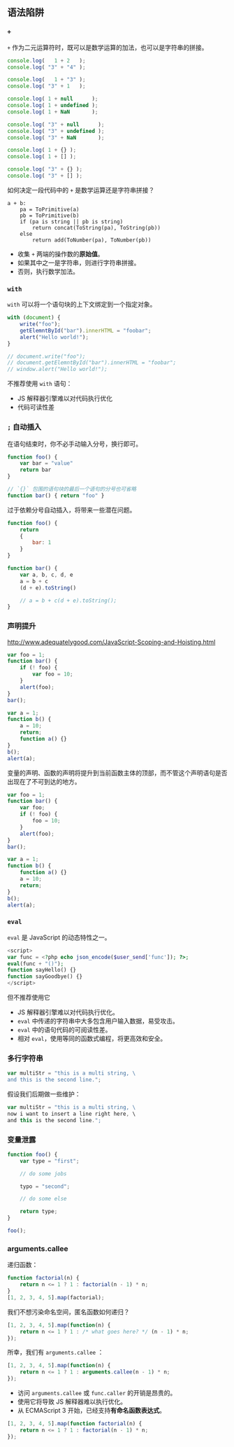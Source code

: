 
## 语法陷阱

### `+`

`+` 作为二元运算符时，既可以是数学运算的加法，也可以是字符串的拼接。

```javascript
console.log(   1 + 2   );
console.log( "3" + "4" );

console.log(   1 + "3" );
console.log( "3" + 1   );

console.log( 1 + null      );
console.log( 1 + undefined );
console.log( 1 + NaN       );

console.log( "3" + null      );
console.log( "3" + undefined );
console.log( "3" + NaN       );

console.log( 1 + {} );
console.log( 1 + [] );

console.log( "3" + {} );
console.log( "3" + [] );
```

如何决定一段代码中的 `+` 是数学运算还是字符串拼接？

```
a + b:
	pa = ToPrimitive(a)
	pb = ToPrimitive(b)
	if (pa is string || pb is string)
		return concat(ToString(pa), ToString(pb))
	else
		return add(ToNumber(pa), ToNumber(pb))
```

+ 收集 `+` 两端的操作数的**原始值**。
+ 如果其中之一是字符串，则进行字符串拼接。
+ 否则，执行数学加法。

### `with`

`with` 可以将一个语句块的上下文绑定到一个指定对象。

```javascript
with (document) {
	write("foo");
	getElemntById("bar").innerHTML = "foobar";
	alert("Hello world!");
}

// document.write("foo");
// document.getElemntById("bar").innerHTML = "foobar";
// window.alert("Hello world!");
```

不推荐使用 `with` 语句：

+ JS 解释器引擎难以对代码执行优化
+ 代码可读性差

### `;` 自动插入

在语句结束时，你不必手动输入分号，换行即可。

```javascript
function foo() {
	var bar = "value"
	return bar
}

// `{}` 包围的语句块的最后一个语句的分号也可省略
function bar() { return "foo" }
```

过于依赖分号自动插入，将带来一些潜在问题。

```javascript
function foo() {
	return
	{
		bar: 1
	}
}

function bar() {
	var a, b, c, d, e
	a = b + c
	(d + e).toString()

	// a = b + c(d + e).toString();
}
```

### 声明提升

http://www.adequatelygood.com/JavaScript-Scoping-and-Hoisting.html

```javascript
var foo = 1;
function bar() {
	if (! foo) {
		var foo = 10;
	}
	alert(foo);
}
bar();
```

```javascript
var a = 1;
function b() {
	a = 10;
	return;
	function a() {}
}
b();
alert(a);
```

变量的声明、函数的声明将提升到当前函数主体的顶部，而不管这个声明语句是否出现在了不可到达的地方。

```javascript
var foo = 1;
function bar() {
	var foo;
	if (! foo) {
		foo = 10;
	}
	alert(foo);
}
bar();

var a = 1;
function b() {
	function a() {}
	a = 10;
	return;
}
b();
alert(a);
```

### `eval`

`eval` 是 JavaScript 的动态特性之一。

```php
<script>
var func = <?php echo json_encode($user_send['func']); ?>;
eval(func + "()");
function sayHello() {}
function sayGoodbye() {}
</script>
```

但不推荐使用它

+ JS 解释器引擎难以对代码执行优化。
+ `eval` 中传递的字符串中大多包含用户输入数据，易受攻击。
+ `eval` 中的语句代码的可阅读性差。
+ 相对 `eval`，使用等同的函数式编程，将更高效和安全。

### 多行字符串

```javascript
var multiStr = "this is a multi string, \
and this is the second line.";
```

假设我们后期做一些维护：

```javascript
var multiStr = "this is a multi string, \ 
now i want to insert a line right here, \
and this is the second line.";
```

### 变量泄露

```javascript
function foo() {
	var type = "first";

	// do some jobs

	typo = "second";

	// do some else

	return type;
}

foo();
```

### arguments.callee

递归函数：

```javascript
function factorial(n) {
	return n <= 1 ? 1 : factorial(n - 1) * n;
}
[1, 2, 3, 4, 5].map(factorial);
```

我们不想污染命名空间，匿名函数如何递归？

```javascript
[1, 2, 3, 4, 5].map(function(n) {
	return n <= 1 ? 1 : /* what goes here? */ (n - 1) * n;
});
```

所幸，我们有 `arguments.callee` ：

```javascript
[1, 2, 3, 4, 5].map(function(n) {
	return n <= 1 ? 1 : arguments.callee(n - 1) * n;
});
```

+ 访问 `arguments.callee` 或 `func.caller` 的开销是昂贵的。
+ 使用它将导致 JS 解释器难以执行优化。
+ 从 ECMAScript 3 开始，已经支持**有命名函数表达式**。

```javascript
[1, 2, 3, 4, 5].map(function factorial(n) {
	return n <= 1 ? 1 : factorial(n - 1) * n;
});
```
